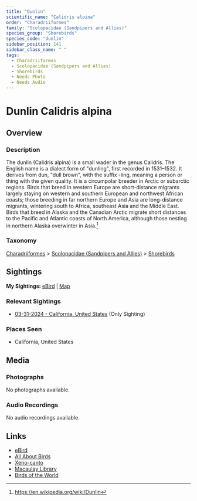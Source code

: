 ```yaml
---
title: "Dunlin"
scientific_name: "Calidris alpina"
order: "Charadriiformes"
family: "Scolopacidae (Sandpipers and Allies)"
species_group: "Shorebirds"
species_code: "dunlin"
sidebar_position: 141
sidebar_class_name: " "
tags: 
  - Charadriiformes
  - Scolopacidae (Sandpipers and Allies)
  - Shorebirds
  - Needs Photo
  - Needs Audio
---
```


# Dunlin <span className='sci_name'>Calidris alpina</span>

## Overview

### Description
The dunlin (Calidris alpina) is a small wader in the genus Calidris. The English name is a dialect form of "dunling", first recorded in 1531–1532. It derives from dun, "dull brown", with the suffix -ling, meaning a person or thing with the given quality.
It is a circumpolar breeder in Arctic or subarctic regions. Birds that breed in western Europe are short-distance migrants largely staying on western and southern European and northwest African coasts; those breeding in far northern Europe and Asia are long-distance migrants, wintering south to Africa, southeast Asia and the Middle East. Birds that breed in Alaska and the Canadian Arctic migrate short distances to the Pacific and Atlantic coasts of North America, although those nesting in northern Alaska overwinter in Asia.[^1]

[^1]: https://en.wikipedia.org/wiki/Dunlin

### Taxonomy
[Charadriiformes](/tags/charadriiformes) > [Scolopacidae (Sandpipers and Allies)](/tags/scolopacidae-sandpipers-and-allies) > [Shorebirds](/tags/shorebirds)


## Sightings

**My Sightings:** [eBird](https://ebird.org/lifelist?r=world&time=life&spp=dunlin) | [Map](/map?species_code=dunlin)

### Relevant Sightings

* [03-31-2024 - California, United States](https://ebird.org/checklist/S166695330) (Only Sighting)

### Places Seen

* California, United States



## Media
### Photographs
No photographs available.

### Audio Recordings
No audio recordings available.

## Links
* [eBird](https://ebird.org/species/dunlin) 
* [All About Birds](https://www.allaboutbirds.org/guide/dunlin) 
* [Xeno-canto](https://www.xeno-canto.org/species/calidris-alpina) 
* [Macaulay Library](https://search.macaulaylibrary.org/catalog?taxonCode=dunlin&sort=rating_rank_desc)
* [Birds of the World](https://birdsoftheworld.org/bow/species/dunlin)
